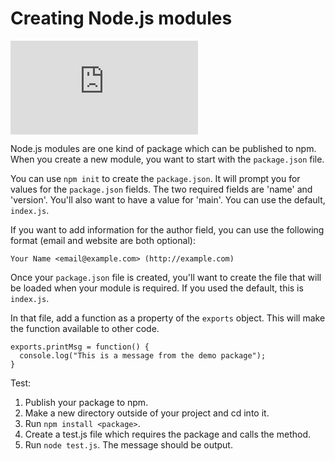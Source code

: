 <!--
title: 11 - Creating Node.js modules
featured: true
-->

# Creating Node.js modules

<iframe src="https://www.youtube.com/embed/3I78ELjTzlQ" frameborder="0" allowfullscreen></iframe>

Node.js modules are one kind of package which can be published to npm. When you create a new module, you want to start with the `package.json` file.

You can use `npm init` to create the `package.json`. It will prompt you for values for the `package.json` fields. The two required fields are 'name' and 'version'. You'll also want to have a value for 'main'. You can use the default, `index.js`.

If you want to add information for the author field, you can use the following format (email and website are both optional):

```
Your Name <email@example.com> (http://example.com)
```

Once your `package.json` file is created, you'll want to create the file that will be loaded when your module is required. If you used the default, this is `index.js`.

In that file, add a function as a property of the `exports` object. This will make the function available to other code.

```
exports.printMsg = function() {
  console.log("This is a message from the demo package");
}
```

Test:

1. Publish your package to npm.
1. Make a new directory outside of your project and cd into it.
1. Run `npm install <package>`.
1. Create a test.js file which requires the package and calls the method.
1. Run `node test.js`. The message should be output.
